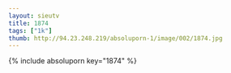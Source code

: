 ```yaml
--- 
layout: sieutv
title: 1874
tags: ["1k"]
thumb: http://94.23.248.219/absoluporn-1/image/002/1874.jpg
---
```

{% include absoluporn key="1874" %} 
